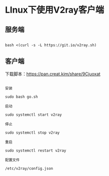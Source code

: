 # LInux下使用V2ray客户端

## 服务端
```
bash <(curl -s -L https://git.io/v2ray.sh)
```

## 客户端
下载脚本：https://pan.creat.kim/share/9Cjuoxat
```
安装
sudo bash go.sh
启动
sudo systemctl start v2ray
停止
sudo systemctl stop v2ray
重启 
sudo systemctl restart v2ray
配置文件
/etc/v2ray/config.json
```